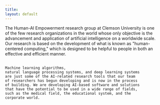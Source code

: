 ```yaml
---
title: 
layout: default
---
```



<p class="pt-10 pb-10">
    The Human-AI Empowerment research group at
    Clemson University is one of the few research organizations in 
    the world whose only objective is the advancement and application
    of artificial intelligence on a worldwide scale. Our research 
    is based on the development of what is known as "human-centered 
    computing," which is designed to be helpful to people in both an 
    effective and efficient manner.
    <!-- We have made the creation of AI 
    research tools and software a top priority in order to aid people
    and countries in developing the most sophisticated AI technology 
    that is practically possible. All across the world's academic 
    institutions are represented in the artificial intelligence 
    research group's membership. -->
    <br><br>
    
    
    Machine learning algorithms, 
    natural language processing systems, and deep learning systems
    are just some of the AI-related research tools that our team 
    of researchers has begun developing and is now in the process 
    of building. We are developing AI-based software and solutions 
    that have the potential to be used in a wide range of fields, 
    such as the medical field, the educational system, and the 
    corporate world.
                                    
</p>







